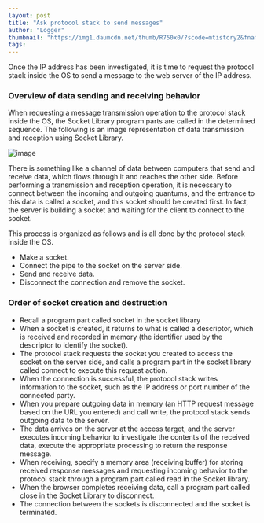 ```yaml
---
layout: post
title: "Ask protocol stack to send messages"
author: "Logger"
thumbnail: "https://img1.daumcdn.net/thumb/R750x0/?scode=mtistory2&fname=https%3A%2F%2Ft1.daumcdn.net%2Fcfile%2Ftistory%2F223B2434529D89CA1C"
tags: 
---
```



Once the IP address has been investigated, it is time to request the protocol stack inside the OS to send a message to the web server of the IP address.

### Overview of data sending and receiving behavior

When requesting a message transmission operation to the protocol stack inside the OS, the Socket Library program parts are called in the determined sequence. The following is an image representation of data transmission and reception using Socket Library.

![image](https://t1.daumcdn.net/cfile/tistory/223B2434529D89CA1C)

There is something like a channel of data between computers that send and receive data, which flows through it and reaches the other side. Before performing a transmission and reception operation, it is necessary to connect between the incoming and outgoing quantums, and the entrance to this data is called a socket, and this socket should be created first. In fact, the server is building a socket and waiting for the client to connect to the socket.

This process is organized as follows and is all done by the protocol stack inside the OS.

- Make a socket.
- Connect the pipe to the socket on the server side.
- Send and receive data.
- Disconnect the connection and remove the socket.

### Order of socket creation and destruction

- Recall a program part called socket in the socket library
- When a socket is created, it returns to what is called a descriptor, which is received and recorded in memory (the identifier used by the descriptor to identify the socket).
- The protocol stack requests the socket you created to access the socket on the server side, and calls a program part in the socket library called connect to execute this request action.
- When the connection is successful, the protocol stack writes information to the socket, such as the IP address or port number of the connected party.
- When you prepare outgoing data in memory (an HTTP request message based on the URL you entered) and call write, the protocol stack sends outgoing data to the server.
- The data arrives on the server at the access target, and the server executes incoming behavior to investigate the contents of the received data, execute the appropriate processing to return the response message.
- When receiving, specify a memory area (receiving buffer) for storing received response messages and requesting incoming behavior to the protocol stack through a program part called read in the Socket library.
- When the browser completes receiving data, call a program part called close in the Socket Library to disconnect.
- The connection between the sockets is disconnected and the socket is terminated.